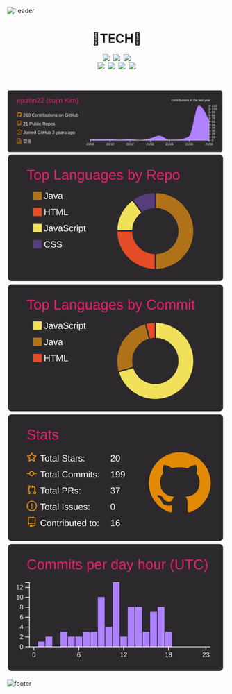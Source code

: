 
<!--
**ejxzhn22/ejxzhn22** is a ✨ _special_ ✨ repository because its `README.md` (this file) appears on your GitHub profile.

Here are some ideas to get you started:

- 🔭 I’m currently working on ...
- 🌱 I’m currently learning ...
- 👯 I’m looking to collaborate on ...
- 🤔 I’m looking for help with ...
- 💬 Ask me about ...
- 📫 How to reach me: ...
- 😄 Pronouns: ...
- ⚡ Fun fact: ...
-->
![header](https://capsule-render.vercel.app/api?type=shark&color=f4bbbb&height=150&section=header&text=SUJIN%20KIM&fontSize=40)

<h1 align="center">🌱TECH🌱</h1>

<p align="center">
<img src="https://img.shields.io/badge/JAVA-007396?style=flat-square&logo=Java&logoColor=white"/>
&nbsp<img src="https://img.shields.io/badge/Spring Boot-6DB33F?style=flat-square&logo=Spring Boot&logoColor=white"/>
&nbsp<img src="https://img.shields.io/badge/MySQL-4479A1?style=flat-square&logo=MySQL&logoColor=white"/>
<br/>
<img src="https://img.shields.io/badge/HTML5-E34F26?style=flat-square&logo=html5&logoColor=white"/>
&nbsp<img src="https://img.shields.io/badge/CSS-1572B6?style=flat-square&logo=CSS3&logoColor=white"/>
&nbsp<img src="https://img.shields.io/badge/JavaScript-F7DF1E?style=flat-square&logo=JavaScript&logoColor=white"/>
&nbsp<img src="https://img.shields.io/badge/jQuery-0769AD?style=flat-square&logo=jQuery&logoColor=white"/>
</p>


<br>

[![](https://raw.githubusercontent.com/ejxzhn22/ejxzhn22/main/profile-summary-card-output/monokai/0-profile-details.svg)](https://github.com/vn7n24fzkq/github-profile-summary-cards)
[![](https://raw.githubusercontent.com/ejxzhn22/ejxzhn22/main/profile-summary-card-output/monokai/1-repos-per-language.svg)](https://github.com/vn7n24fzkq/github-profile-summary-cards) [![](https://raw.githubusercontent.com/ejxzhn22/ejxzhn22/main/profile-summary-card-output/monokai/2-most-commit-language.svg)](https://github.com/vn7n24fzkq/github-profile-summary-cards)
[![](https://raw.githubusercontent.com/ejxzhn22/ejxzhn22/main/profile-summary-card-output/monokai/3-stats.svg)](https://github.com/vn7n24fzkq/github-profile-summary-cards) [![](https://raw.githubusercontent.com/ejxzhn22/ejxzhn22/main/profile-summary-card-output/monokai/4-productive-time.svg)](https://github.com/vn7n24fzkq/github-profile-summary-cards)


<img src="https://camo.githubusercontent.com/2d4943deac939925b872b56f5dae84d2f2da502ebabb3da5b51fd6750fef5947/68747470733a2f2f63617073756c652d72656e6465722e76657263656c2e6170702f6170693f747970653d7761766526636f6c6f723d6175746f266865696768743d3230302673656374696f6e3d666f6f74657226746578743d4e6f772532305573652532306d652126666f6e7453697a653d3930" alt="footer" data-canonical-src="https://capsule-render.vercel.app/api?type=wave&amp;color=auto&amp;height=200&amp;section=footer&amp;text=Now%20Use%20me!&amp;fontSize=90" style="max-width:100%;">
